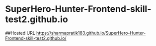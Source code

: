 # SuperHero-Hunter-Frontend-skill-test2.github.io

##Hosted URL
https://sharmapratik183.github.io/SuperHero-Hunter-Frontend-skill-test2.github.io/
